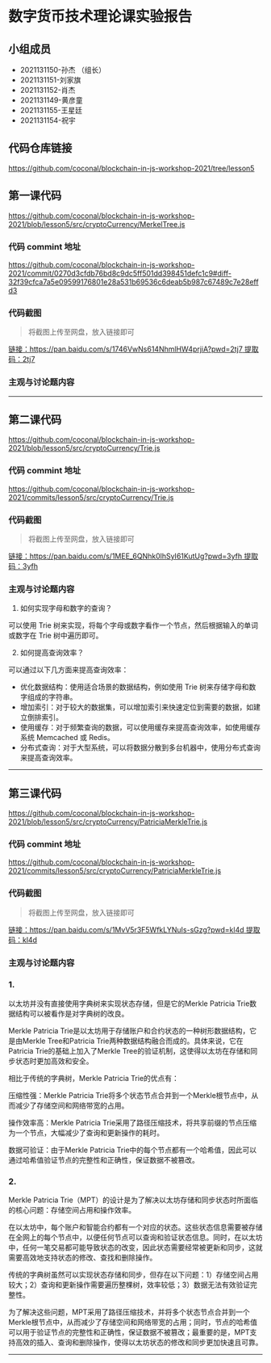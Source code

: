 # 数字货币技术理论课实验报告

## 小组成员

- 2021131150-孙杰 （组长）
- 2021131151-刘家旗
- 2021131152-肖杰
- 2021131149-黄彦童
- 2021131155-王星廷
- 2021131154-祝宇


## 代码仓库链接

https://github.com/coconal/blockchain-in-js-workshop-2021/tree/lesson5


## 第一课代码
https://github.com/coconal/blockchain-in-js-workshop-2021/blob/lesson5/src/cryptoCurrency/MerkelTree.js

### 代码 commint 地址

https://github.com/coconal/blockchain-in-js-workshop-2021/commit/0270d3cfdb76bd8c9dc5ff501dd398451defc1c9#diff-32f39cfca7a5e09599176801e28a531b69536c6deab5b987c67489c7e28effd3

### 代码截图

> 将截图上传至网盘，放入链接即可

[链接：https://pan.baidu.com/s/1746VwNs614NhmlHW4prjiA?pwd=2tj7
提取码：2tj7](链接)


### 主观与讨论题内容

---



## 第二课代码
https://github.com/coconal/blockchain-in-js-workshop-2021/blob/lesson5/src/cryptoCurrency/Trie.js

### 代码 commint 地址

https://github.com/coconal/blockchain-in-js-workshop-2021/commits/lesson5/src/cryptoCurrency/Trie.js

### 代码截图

> 将截图上传至网盘，放入链接即可

[链接：https://pan.baidu.com/s/1MEE_6QNhk0lhSyI61KutUg?pwd=3yfh
提取码：3yfh](链接)


### 主观与讨论题内容
1. 如何实现字母和数字的查询？

可以使用 Trie 树来实现，将每个字母或数字看作一个节点，然后根据输入的单词或数字在 Trie 树中遍历即可。

2. 如何提高查询效率？

可以通过以下几方面来提高查询效率：

- 优化数据结构：使用适合场景的数据结构，例如使用 Trie 树来存储字母和数字组成的字符串。
- 增加索引：对于较大的数据集，可以增加索引来快速定位到需要的数据，如建立倒排索引。
- 使用缓存：对于频繁查询的数据，可以使用缓存来提高查询效率，如使用缓存系统 Memcached 或 Redis。
- 分布式查询：对于大型系统，可以将数据分散到多台机器中，使用分布式查询来提高查询效率。

---


## 第三课代码
https://github.com/coconal/blockchain-in-js-workshop-2021/blob/lesson5/src/cryptoCurrency/PatriciaMerkleTrie.js

### 代码 commint 地址

https://github.com/coconal/blockchain-in-js-workshop-2021/commits/lesson5/src/cryptoCurrency/PatriciaMerkleTrie.js

### 代码截图

> 将截图上传至网盘，放入链接即可

[链接：https://pan.baidu.com/s/1MvV5r3F5WfkLYNuIs-sGzg?pwd=kl4d
提取码：kl4d]()


### 主观与讨论题内容
### **1.**    
以太坊并没有直接使用字典树来实现状态存储，但是它的Merkle Patricia Trie数据结构可以被看作是对字典树的改良。

Merkle Patricia Trie是以太坊用于存储账户和合约状态的一种树形数据结构，它是由Merkle Tree和Patricia Trie两种数据结构融合而成的。具体来说，它在Patricia Trie的基础上加入了Merkle Tree的验证机制，这使得以太坊在存储和同步状态时更加高效和安全。

相比于传统的字典树，Merkle Patricia Trie的优点有：

压缩性强：Merkle Patricia Trie将多个状态节点合并到一个Merkle根节点中，从而减少了存储空间和网络带宽的占用。

操作效率高：Merkle Patricia Trie采用了路径压缩技术，将共享前缀的节点压缩为一个节点，大幅减少了查询和更新操作的耗时。

数据可验证：由于Merkle Patricia Trie中的每个节点都有一个哈希值，因此可以通过哈希值验证节点的完整性和正确性，保证数据不被篡改。

### **2.**       

Merkle Patricia Trie（MPT）的设计是为了解决以太坊存储和同步状态时所面临的核心问题：存储空间占用和操作效率。

在以太坊中，每个账户和智能合约都有一个对应的状态。这些状态信息需要被存储在全网上的每个节点中，以便任何节点可以查询和验证状态信息。同时，在以太坊中，任何一笔交易都可能导致状态的改变，因此状态需要经常被更新和同步，这就需要高效地支持状态的修改、查找和删除操作。

传统的字典树虽然可以实现状态存储和同步，但存在以下问题：1）存储空间占用较大；2）查询和更新操作需要遍历整棵树，效率较低；3）数据无法有效验证完整性。

为了解决这些问题，MPT采用了路径压缩技术，并将多个状态节点合并到一个Merkle根节点中，从而减少了存储空间和网络带宽的占用；同时，节点的哈希值可以用于验证节点的完整性和正确性，保证数据不被篡改；最重要的是，MPT支持高效的插入、查询和删除操作，使得以太坊状态的修改和同步更加快速且可靠。


---
